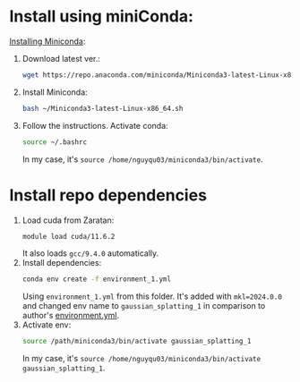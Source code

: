 
# Install using miniConda:
[Installing Miniconda](https://www.anaconda.com/docs/getting-started/miniconda/install#linux-terminal-installer):
1. Download latest ver.:
    ```bash
    wget https://repo.anaconda.com/miniconda/Miniconda3-latest-Linux-x86_64.sh
    ```
1. Install Miniconda:
    ```bash
    bash ~/Miniconda3-latest-Linux-x86_64.sh
    ```
1. Follow the instructions. Activate conda:
    ```bash
    source ~/.bashrc
    ```
    In my case, it's `source /home/nguyqu03/miniconda3/bin/activate`.

# Install repo dependencies
1. Load cuda from Zaratan:
    ```bash
    module load cuda/11.6.2
    ```
    It also loads `gcc/9.4.0` automatically.
1. Install dependencies:
    ```bash
    conda env create -f environment_1.yml
    ```
    Using `environment_1.yml` from this folder. It's added with `mkl=2024.0.0` and changed env name to `gaussian_splatting_1` in comparison to author's [environment.yml](https://github.com/graphdeco-inria/gaussian-splatting/blob/main/environment.yml).
1. Activate env:
    ```bash
    source /path/miniconda3/bin/activate gaussian_splatting_1
    ```
    In my case, it's `source /home/nguyqu03/miniconda3/bin/activate gaussian_splatting_1`.